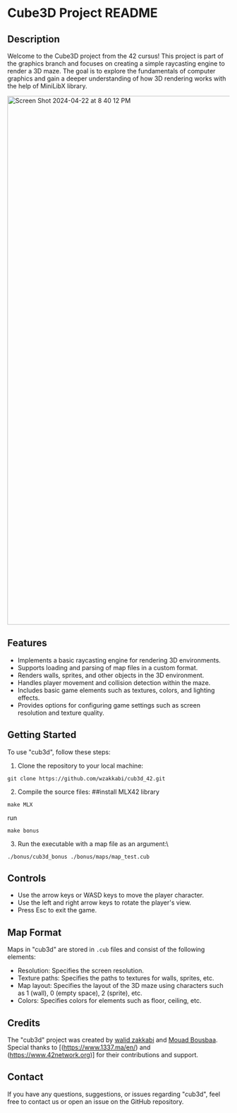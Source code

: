 # Cube3D Project README
## Description
Welcome to the Cube3D project from the 42 cursus!
This project is part of the graphics branch and focuses on creating a simple raycasting engine to render a 3D maze.
The goal is to explore the fundamentals of computer graphics and gain a deeper understanding of how 3D rendering works with the help of MiniLibX library.

<img width="1198" alt="Screen Shot 2024-04-22 at 8 40 12 PM" src="https://github.com/wzakkabi/cub3d_42/assets/114888333/876592ad-5d7f-40c4-bbc8-43686ecedaf9">

## Features
- Implements a basic raycasting engine for rendering 3D environments.
- Supports loading and parsing of map files in a custom format.
- Renders walls, sprites, and other objects in the 3D environment.
- Handles player movement and collision detection within the maze.
- Includes basic game elements such as textures, colors, and lighting effects.
- Provides options for configuring game settings such as screen resolution and texture quality.

## Getting Started
To use "cub3d", follow these steps:

1. Clone the repository to your local machine:
```shell
git clone https://github.com/wzakkabi/cub3d_42.git
```

2. Compile the source files:
##install MLX42 library
```shell
make MLX
```
run
```shell
make bonus
```
3. Run the executable with a map file as an argument:\
```shell
./bonus/cub3d_bonus ./bonus/maps/map_test.cub
```
## Controls
- Use the arrow keys or WASD keys to move the player character.
- Use the left and right arrow keys to rotate the player's view.
- Press Esc to exit the game.
## Map Format
Maps in "cub3d" are stored in `.cub` files and consist of the following elements:
- Resolution: Specifies the screen resolution.
- Texture paths: Specifies the paths to textures for walls, sprites, etc.
- Map layout: Specifies the layout of the 3D maze using characters such as 1 (wall), 0 (empty space), 2 (sprite), etc.
- Colors: Specifies colors for elements such as floor, ceiling, etc.

## Credits
The "cub3d" project was created by [walid zakkabi](https://github.com/wzakkabi) and [Mouad Bousbaa](https://github.com/mou4d). Special thanks to [(https://www.1337.ma/en/) and (https://www.42network.org)] for their contributions and support.

## Contact
If you have any questions, suggestions, or issues regarding "cub3d", feel free to contact us or open an issue on the GitHub repository.

